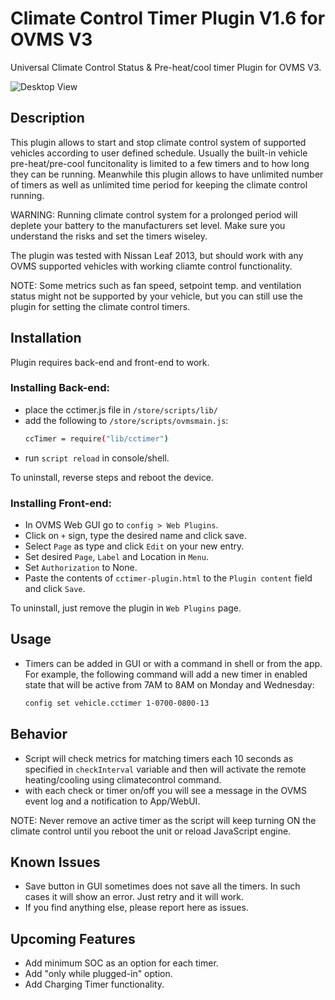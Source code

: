 # Climate Control Timer Plugin V1.6 for OVMS V3
Universal Climate Control Status & Pre-heat/cool timer Plugin for OVMS V3.

![Desktop View](readme_images/cctimer_gui.png)


## Description
This plugin allows to start and stop climate control system of supported vehicles according to user defined schedule. Usually the built-in vehicle pre-heat/pre-cool funcitonality is limited to a few timers and to how long they can be running. Meanwhile this plugin allows to have unlimited number of timers as well as unlimited time period for keeping the climate control running.

WARNING: Running climate control system for a prolonged period will deplete your battery to the manufacturers set level. Make sure you understand the risks and set the timers wiseley.

The plugin was tested with Nissan Leaf 2013, but should work with any OVMS supported vehicles with working cliamte control functionality.

NOTE: Some metrics such as fan speed, setpoint temp. and ventilation status might not be supported by your vehicle, but you can still use the plugin for setting the climate control timers.

## Installation

Plugin requires back-end and front-end to work.
### Installing Back-end:
- place the cctimer.js file in `/store/scripts/lib/`
- add the following to `/store/scripts/ovmsmain.js`:
  ```bash
  ccTimer = require("lib/cctimer")
  ```
- run `script reload` in console/shell.

To uninstall, reverse steps and reboot the device.

### Installing Front-end:
- In OVMS Web GUI go to `config > Web Plugins`.
- Click on `+` sign, type the desired name and click save.
- Select `Page` as type and click `Edit` on your new entry.
- Set desired `Page`, `Label` and Location in `Menu`.
- Set `Authorization` to None.
- Paste the contents of `cctimer-plugin.html` to the `Plugin content` field and click `Save`.

To uninstall, just remove the plugin in `Web Plugins` page.

## Usage 
- Timers can be added in GUI or with a command in shell or from the app. For example, the following command will add a new timer in enabled state that will be active from 7AM to 8AM on Monday and Wednesday:
  ```bash
  config set vehicle.cctimer 1-0700-0800-13
  ```

## Behavior
- Script will check metrics for matching timers each 10 seconds as specified in `checkInterval` variable and then will activate the remote heating/cooling using climatecontrol command. 
- with each check or timer on/off you will see a message in the OVMS event log and a notification to App/WebUI.

NOTE: Never remove an active timer as the script will keep turning ON the climate control until you reboot the unit or reload JavaScript engine.

## Known Issues
- Save button in GUI sometimes does not save all the timers. In such cases it will show an error. Just retry and it will work.
- If you find anything else, please report here as issues.

## Upcoming Features
- Add minimum SOC as an option for each timer.
- Add "only while plugged-in" option.
- Add Charging Timer functionality.
